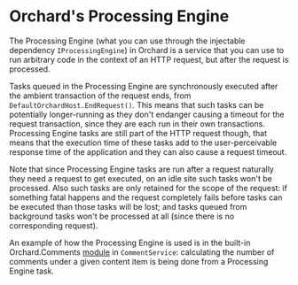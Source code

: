 # Orchard's Processing Engine

The Processing Engine (what you can use through the injectable dependency `IProcessingEngine`) in Orchard is a service that you can use to run arbitrary code in the context of an HTTP request, but after the request is processed.

Tasks queued in the Processing Engine are synchronously executed after the ambient transaction of the request ends, from `DefaultOrchardHost.EndRequest()`. This means that such tasks can be potentially longer-running as they don't endanger causing a timeout for the request transaction, since they are each run in their own transactions. Processing Engine tasks are still part of the HTTP request though, that means that the execution time of these tasks add to the user-perceivable response time of the application and they can also cause a request timeout.

Note that since Processing Engine tasks are run after a request naturally they need a request to get executed, on an idle site such tasks won't be processed. Also such tasks are only retained for the scope of the request: if something fatal happens and the request completely fails before tasks can be executed than those tasks will be lost; and tasks queued from background tasks won't be processed at all (since there is no corresponding request).

An example of how the Processing Engine is used is in the built-in Orchard.Comments [module](Module) in `CommentService`: calculating the number of comments under a given content item is being done from a Processing Engine task.
